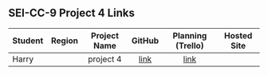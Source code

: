 ## SEI-CC-9 Project 4 Links 

| Student | Region | Project Name | GitHub | Planning (Trello) | Hosted Site |
|---|:---:|:---:|:---:|:---:|:---:|
| Harry |  | project 4 | [link](https://github.com/Harinder5636/project-4) | [link](https://github.com/Harinder5636/project-4) |  |

